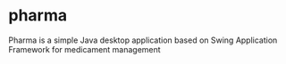 # pharma
Pharma is a simple Java desktop application based on Swing Application Framework for medicament management
